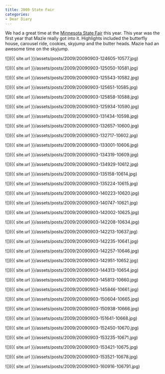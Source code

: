 ```yaml
---
title: 2009 State Fair
categories:
- Dear Diary
---
```


We had a great time at the [Minnesota State Fair](http://mnstatefair.org/) this year. This year was the first year that Mazie really got into it. Highlights included the butterfly house, carousel ride, cookies, skyjump and the butter heads. Mazie had an awesome time on the skyjump.




![]({{ site.url }}/assets/posts/2009/20090903-124605-10577.jpg)



![]({{ site.url }}/assets/posts/2009/20090903-125050-10581.jpg)



![]({{ site.url }}/assets/posts/2009/20090903-125543-10582.jpg)



![]({{ site.url }}/assets/posts/2009/20090903-125651-10585.jpg)



![]({{ site.url }}/assets/posts/2009/20090903-125858-10588.jpg)



![]({{ site.url }}/assets/posts/2009/20090903-125934-10590.jpg)



![]({{ site.url }}/assets/posts/2009/20090903-131434-10598.jpg)



![]({{ site.url }}/assets/posts/2009/20090903-132657-10600.jpg)



![]({{ site.url }}/assets/posts/2009/20090903-132717-10602.jpg)



![]({{ site.url }}/assets/posts/2009/20090903-133001-10606.jpg)



![]({{ site.url }}/assets/posts/2009/20090903-134319-10609.jpg)



![]({{ site.url }}/assets/posts/2009/20090903-134929-10612.jpg)



![]({{ site.url }}/assets/posts/2009/20090903-135158-10614.jpg)



![]({{ site.url }}/assets/posts/2009/20090903-135224-10615.jpg)



![]({{ site.url }}/assets/posts/2009/20090903-140223-10620.jpg)



![]({{ site.url }}/assets/posts/2009/20090903-140747-10621.jpg)



![]({{ site.url }}/assets/posts/2009/20090903-142002-10625.jpg)



![]({{ site.url }}/assets/posts/2009/20090903-142208-10634.jpg)



![]({{ site.url }}/assets/posts/2009/20090903-142213-10637.jpg)



![]({{ site.url }}/assets/posts/2009/20090903-142235-10641.jpg)



![]({{ site.url }}/assets/posts/2009/20090903-142257-10646.jpg)



![]({{ site.url }}/assets/posts/2009/20090903-142951-10652.jpg)



![]({{ site.url }}/assets/posts/2009/20090903-144313-10654.jpg)



![]({{ site.url }}/assets/posts/2009/20090903-145813-10660.jpg)



![]({{ site.url }}/assets/posts/2009/20090903-145846-10661.jpg)



![]({{ site.url }}/assets/posts/2009/20090903-150604-10665.jpg)



![]({{ site.url }}/assets/posts/2009/20090903-150938-10666.jpg)



![]({{ site.url }}/assets/posts/2009/20090903-151641-10668.jpg)



![]({{ site.url }}/assets/posts/2009/20090903-152450-10670.jpg)



![]({{ site.url }}/assets/posts/2009/20090903-153235-10671.jpg)



![]({{ site.url }}/assets/posts/2009/20090903-153421-10675.jpg)



![]({{ site.url }}/assets/posts/2009/20090903-153521-10678.jpg)



![]({{ site.url }}/assets/posts/2009/20090903-160916-106791.jpg)



